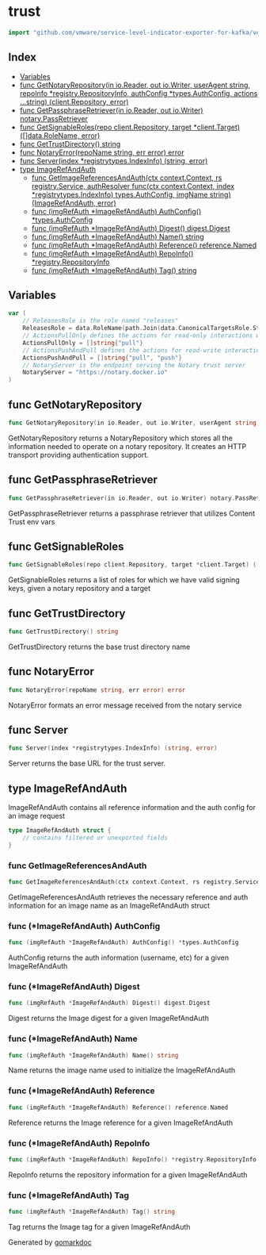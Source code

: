 <!-- Code generated by gomarkdoc. DO NOT EDIT -->

# trust

```go
import "github.com/vmware/service-level-indicator-exporter-for-kafka/vendor/github.com/docker/cli/cli/trust"
```

## Index

- [Variables](<#variables>)
- [func GetNotaryRepository(in io.Reader, out io.Writer, userAgent string, repoInfo *registry.RepositoryInfo, authConfig *types.AuthConfig, actions ...string) (client.Repository, error)](<#func-getnotaryrepository>)
- [func GetPassphraseRetriever(in io.Reader, out io.Writer) notary.PassRetriever](<#func-getpassphraseretriever>)
- [func GetSignableRoles(repo client.Repository, target *client.Target) ([]data.RoleName, error)](<#func-getsignableroles>)
- [func GetTrustDirectory() string](<#func-gettrustdirectory>)
- [func NotaryError(repoName string, err error) error](<#func-notaryerror>)
- [func Server(index *registrytypes.IndexInfo) (string, error)](<#func-server>)
- [type ImageRefAndAuth](<#type-imagerefandauth>)
  - [func GetImageReferencesAndAuth(ctx context.Context, rs registry.Service, authResolver func(ctx context.Context, index *registrytypes.IndexInfo) types.AuthConfig, imgName string) (ImageRefAndAuth, error)](<#func-getimagereferencesandauth>)
  - [func (imgRefAuth *ImageRefAndAuth) AuthConfig() *types.AuthConfig](<#func-imagerefandauth-authconfig>)
  - [func (imgRefAuth *ImageRefAndAuth) Digest() digest.Digest](<#func-imagerefandauth-digest>)
  - [func (imgRefAuth *ImageRefAndAuth) Name() string](<#func-imagerefandauth-name>)
  - [func (imgRefAuth *ImageRefAndAuth) Reference() reference.Named](<#func-imagerefandauth-reference>)
  - [func (imgRefAuth *ImageRefAndAuth) RepoInfo() *registry.RepositoryInfo](<#func-imagerefandauth-repoinfo>)
  - [func (imgRefAuth *ImageRefAndAuth) Tag() string](<#func-imagerefandauth-tag>)


## Variables

```go
var (
    // ReleasesRole is the role named "releases"
    ReleasesRole = data.RoleName(path.Join(data.CanonicalTargetsRole.String(), "releases"))
    // ActionsPullOnly defines the actions for read-only interactions with a Notary Repository
    ActionsPullOnly = []string{"pull"}
    // ActionsPushAndPull defines the actions for read-write interactions with a Notary Repository
    ActionsPushAndPull = []string{"pull", "push"}
    // NotaryServer is the endpoint serving the Notary trust server
    NotaryServer = "https://notary.docker.io"
)
```

## func GetNotaryRepository

```go
func GetNotaryRepository(in io.Reader, out io.Writer, userAgent string, repoInfo *registry.RepositoryInfo, authConfig *types.AuthConfig, actions ...string) (client.Repository, error)
```

GetNotaryRepository returns a NotaryRepository which stores all the information needed to operate on a notary repository. It creates an HTTP transport providing authentication support.

## func GetPassphraseRetriever

```go
func GetPassphraseRetriever(in io.Reader, out io.Writer) notary.PassRetriever
```

GetPassphraseRetriever returns a passphrase retriever that utilizes Content Trust env vars

## func GetSignableRoles

```go
func GetSignableRoles(repo client.Repository, target *client.Target) ([]data.RoleName, error)
```

GetSignableRoles returns a list of roles for which we have valid signing keys, given a notary repository and a target

## func GetTrustDirectory

```go
func GetTrustDirectory() string
```

GetTrustDirectory returns the base trust directory name

## func NotaryError

```go
func NotaryError(repoName string, err error) error
```

NotaryError formats an error message received from the notary service

## func Server

```go
func Server(index *registrytypes.IndexInfo) (string, error)
```

Server returns the base URL for the trust server.

## type ImageRefAndAuth

ImageRefAndAuth contains all reference information and the auth config for an image request

```go
type ImageRefAndAuth struct {
    // contains filtered or unexported fields
}
```

### func GetImageReferencesAndAuth

```go
func GetImageReferencesAndAuth(ctx context.Context, rs registry.Service, authResolver func(ctx context.Context, index *registrytypes.IndexInfo) types.AuthConfig, imgName string) (ImageRefAndAuth, error)
```

GetImageReferencesAndAuth retrieves the necessary reference and auth information for an image name as an ImageRefAndAuth struct

### func \(\*ImageRefAndAuth\) AuthConfig

```go
func (imgRefAuth *ImageRefAndAuth) AuthConfig() *types.AuthConfig
```

AuthConfig returns the auth information \(username, etc\) for a given ImageRefAndAuth

### func \(\*ImageRefAndAuth\) Digest

```go
func (imgRefAuth *ImageRefAndAuth) Digest() digest.Digest
```

Digest returns the Image digest for a given ImageRefAndAuth

### func \(\*ImageRefAndAuth\) Name

```go
func (imgRefAuth *ImageRefAndAuth) Name() string
```

Name returns the image name used to initialize the ImageRefAndAuth

### func \(\*ImageRefAndAuth\) Reference

```go
func (imgRefAuth *ImageRefAndAuth) Reference() reference.Named
```

Reference returns the Image reference for a given ImageRefAndAuth

### func \(\*ImageRefAndAuth\) RepoInfo

```go
func (imgRefAuth *ImageRefAndAuth) RepoInfo() *registry.RepositoryInfo
```

RepoInfo returns the repository information for a given ImageRefAndAuth

### func \(\*ImageRefAndAuth\) Tag

```go
func (imgRefAuth *ImageRefAndAuth) Tag() string
```

Tag returns the Image tag for a given ImageRefAndAuth



Generated by [gomarkdoc](<https://github.com/princjef/gomarkdoc>)
